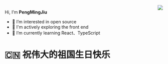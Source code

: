 <img align="right" src="https://github-readme-stats.vercel.app/api?username=Pmj136&text_color=718096&bg_color=ffffff&hide_title=true" />

   Hi, I’m <b>PengMingJiu</b>
- 👀 I’m interested in open source
- 🧐 I'm actively exploring the front end
- 🌱 I’m currently learning React、TypeScript

# 🇨🇳 祝伟大的祖国生日快乐
<!---
Pmj136/Pmj136 is a ✨ special ✨ repository because its `README.md` (this file) appears on your GitHub profile.
You can click the Preview link to take a look at your changes.
--->
